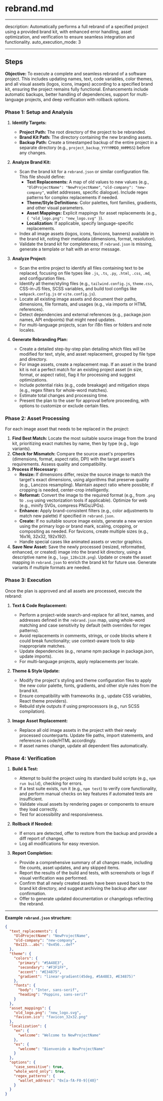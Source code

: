 # rebrand.md

---

description: Automatically performs a full rebrand of a specified project using a provided brand kit, with enhanced error handling, asset optimization, and verification to ensure seamless integration and functionality.
auto_execution_mode: 3

---

## Steps

**Objective:** To execute a complete and seamless rebrand of a software project. This includes updating names, text, code variables, color themes, and all visual assets (logos, icons, images) according to a specified brand kit, ensuring the project remains fully functional. Enhancements include automatic backups, better handling of dependencies, support for multi-language projects, and deep verification with rollback options.

### Phase 1: Setup and Analysis

1.  **Identify Targets:**

    - **Project Path:** The root directory of the project to be rebranded.
    - **Brand Kit Path:** The directory containing the new branding assets.
    - **Backup Path:** Create a timestamped backup of the entire project in a separate directory (e.g., `project_backup_YYYYMMDD_HHMMSS`) before any changes.

2.  **Analyze Brand Kit:**

    - Scan the brand kit for a `rebrand.json` or similar configuration file. This file should define:
      - **Text Replacements:** A map of old values to new values (e.g., `"OldProjectName": "NewProjectName"`, `"old-company": "new-company"`, wallet addresses, specific dialogue). Include regex patterns for complex replacements if needed.
      - **Theme/Style Definitions:** Color palettes, font families, gradients, and other visual parameters.
      - **Asset Mappings:** Explicit mappings for asset replacements (e.g., `{ "old_logo.png": "new_logo.svg" }`).
      - **Localization:** If applicable, specify language-specific replacements.
    - Index all image assets (logos, icons, favicons, banners) available in the brand kit, noting their metadata (dimensions, format, resolution).
    - Validate the brand kit for completeness; if `rebrand.json` is missing, generate a template or halt with an error message.

3.  **Analyze Project:**

    - Scan the entire project to identify all files containing text to be replaced, focusing on file types like `.js`, `.ts`, `.py`, `.html`, `.css`, `.md`, and configuration files.
    - Identify all theme/styling files (e.g., `tailwind.config.js`, `theme.css`, CSS-in-JS files, SCSS variables, and build tool configs like `webpack.config.js` or `vite.config.js`).
    - Locate all existing image assets and document their paths, dimensions, file formats, and usages (e.g., via imports or HTML references).
    - Detect dependencies and external references (e.g., package.json names, API endpoints) that might need updates.
    - For multi-language projects, scan for i18n files or folders and note locales.

4.  **Generate Rebranding Plan:**
    - Create a detailed step-by-step plan detailing which files will be modified for text, style, and asset replacement, grouped by file type and directory.
    - For image assets, create a replacement map. If an asset in the brand kit is not a perfect match for an existing project asset (in size, format, or aspect ratio), flag it for processing and suggest optimizations.
    - Include potential risks (e.g., code breakage) and mitigation steps (e.g., regex filters for whole-word matches).
    - Estimate total changes and processing time.
    - Present the plan to the user for approval before proceeding, with options to customize or exclude certain files.

### Phase 2: Asset Processing

For each image asset that needs to be replaced in the project:

1.  **Find Best Match:** Locate the most suitable source image from the brand kit, prioritizing exact matches by name, then by type (e.g., logo variants).
2.  **Check for Mismatch:** Compare the source asset's properties (dimensions, format, aspect ratio, DPI) with the target asset's requirements. Assess quality and compatibility.
3.  **Process if Necessary:**
    - **Resize:** If dimensions differ, resize the source image to match the target's exact dimensions, using algorithms that preserve quality (e.g., Lanczos resampling). Maintain aspect ratio where possible; if cropping is needed, center-crop intelligently.
    - **Reformat:** Convert the image to the required format (e.g., from `.png` to `.svg` using vectorization tools if applicable). Optimize for web (e.g., minify SVGs, compress PNGs/JPGs).
    - **Enhance:** Apply brand-consistent filters (e.g., color adjustments to match new palette) if specified in `rebrand.json`.
    - **Create:** If no suitable source image exists, generate a new version using the primary logo or brand mark, scaling, cropping, or compositing as needed. For favicons, create multiple sizes (e.g., 16x16, 32x32, 192x192).
    - Handle special cases like animated assets or vector graphics.
4.  **Save New Asset:** Save the newly processed (resized, reformatted, enhanced, or created) image into the brand kit directory, using a descriptive name (e.g., `logo_128x128.png`). Update or create the asset mapping in `rebrand.json` to enrich the brand kit for future use. Generate variants if multiple formats are needed.

### Phase 3: Execution

Once the plan is approved and all assets are processed, execute the rebrand:

1.  **Text & Code Replacement:**

    - Perform a project-wide search-and-replace for all text, names, and addresses defined in the `rebrand.json` map, using whole-word matching and case sensitivity by default (with overrides for regex patterns).
    - Avoid replacements in comments, strings, or code blocks where it could break functionality; use context-aware tools to skip inappropriate matches.
    - Update dependencies (e.g., rename npm package in package.json, update imports).
    - For multi-language projects, apply replacements per locale.

2.  **Theme & Style Update:**

    - Modify the project's styling and theme configuration files to apply the new color palette, fonts, gradients, and other style rules from the brand kit.
    - Ensure compatibility with frameworks (e.g., update CSS variables, React theme providers).
    - Rebuild style outputs if using preprocessors (e.g., run SCSS compilation).

3.  **Image Asset Replacement:**
    - Replace all old image assets in the project with their newly processed counterparts. Update file paths, import statements, and references in code/HTML accordingly.
    - If asset names change, update all dependent files automatically.

### Phase 4: Verification

1.  **Build & Test:**

    - Attempt to build the project using its standard build scripts (e.g., `npm run build`), checking for errors.
    - If a test suite exists, run it (e.g., `npm test`) to verify core functionality, and perform manual checks on key features if automated tests are insufficient.
    - Validate visual assets by rendering pages or components to ensure they load correctly.
    - Test for accessibility and responsiveness.

2.  **Rollback if Needed:**

    - If errors are detected, offer to restore from the backup and provide a diff report of changes.
    - Log all modifications for easy reversion.

3.  **Report Completion:**
    - Provide a comprehensive summary of all changes made, including file counts, asset updates, and any skipped items.
    - Report the results of the build and tests, with screenshots or logs if visual verification was performed.
    - Confirm that all newly created assets have been saved back to the brand kit directory, and suggest archiving the backup after user confirmation.
    - Offer to generate updated documentation or changelogs reflecting the rebrand.

---

**Example `rebrand.json` structure:**

```json
{
  "text_replacements": {
    "OldProjectName": "NewProjectName",
    "old-company": "new-company",
    "0x123...abc": "0x456...def"
  },
  "theme": {
    "colors": {
      "primary": "#5A48E3",
      "secondary": "#F3F1FF",
      "accent": "#E34875",
      "gradient": "linear-gradient(45deg, #5A48E3, #E34875)"
    },
    "fonts": {
      "body": "Inter, sans-serif",
      "heading": "Poppins, sans-serif"
    }
  },
  "asset_mappings": {
    "old_logo.png": "new_logo.svg",
    "favicon.ico": "favicon_32x32.png"
  },
  "localization": {
    "en": {
      "welcome": "Welcome to NewProjectName"
    },
    "es": {
      "welcome": "Bienvenido a NewProjectName"
    }
  },
  "options": {
    "case_sensitive": true,
    "whole_word_only": true,
    "regex_patterns": {
      "wallet_address": "0x[a-fA-F0-9]{40}"
    }
  }
}
```
